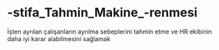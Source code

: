 # -stifa_Tahmin_Makine_-renmesi
İşten ayrılan çalışanların ayrılma sebeplerini tahmin etme  ve HR ekibinin daha iyi karar alabilmesini sağlamak 

